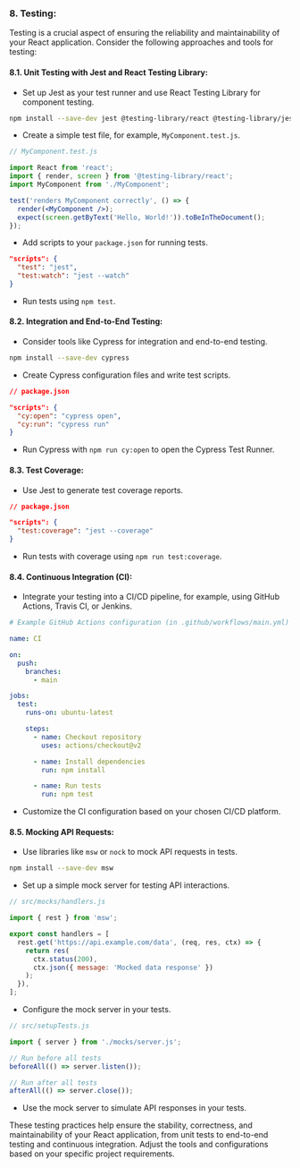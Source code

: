 ### 8. Testing:

Testing is a crucial aspect of ensuring the reliability and maintainability of your React application. Consider the following approaches and tools for testing:

#### 8.1. **Unit Testing with Jest and React Testing Library:**
   - Set up Jest as your test runner and use React Testing Library for component testing.

   ```bash
   npm install --save-dev jest @testing-library/react @testing-library/jest-dom
   ```

   - Create a simple test file, for example, `MyComponent.test.js`.

   ```jsx
   // MyComponent.test.js

   import React from 'react';
   import { render, screen } from '@testing-library/react';
   import MyComponent from './MyComponent';

   test('renders MyComponent correctly', () => {
     render(<MyComponent />);
     expect(screen.getByText('Hello, World!')).toBeInTheDocument();
   });
   ```

   - Add scripts to your `package.json` for running tests.

   ```json
   "scripts": {
     "test": "jest",
     "test:watch": "jest --watch"
   }
   ```

   - Run tests using `npm test`.

#### 8.2. **Integration and End-to-End Testing:**
   - Consider tools like Cypress for integration and end-to-end testing.

   ```bash
   npm install --save-dev cypress
   ```

   - Create Cypress configuration files and write test scripts.

   ```json
   // package.json

   "scripts": {
     "cy:open": "cypress open",
     "cy:run": "cypress run"
   }
   ```

   - Run Cypress with `npm run cy:open` to open the Cypress Test Runner.

#### 8.3. **Test Coverage:**
   - Use Jest to generate test coverage reports.

   ```json
   // package.json

   "scripts": {
     "test:coverage": "jest --coverage"
   }
   ```

   - Run tests with coverage using `npm run test:coverage`.

#### 8.4. **Continuous Integration (CI):**
   - Integrate your testing into a CI/CD pipeline, for example, using GitHub Actions, Travis CI, or Jenkins.

   ```yaml
   # Example GitHub Actions configuration (in .github/workflows/main.yml)

   name: CI

   on:
     push:
       branches:
         - main

   jobs:
     test:
       runs-on: ubuntu-latest

       steps:
         - name: Checkout repository
           uses: actions/checkout@v2

         - name: Install dependencies
           run: npm install

         - name: Run tests
           run: npm test
   ```

   - Customize the CI configuration based on your chosen CI/CD platform.

#### 8.5. **Mocking API Requests:**
   - Use libraries like `msw` or `nock` to mock API requests in tests.

   ```bash
   npm install --save-dev msw
   ```

   - Set up a simple mock server for testing API interactions.

   ```jsx
   // src/mocks/handlers.js

   import { rest } from 'msw';

   export const handlers = [
     rest.get('https://api.example.com/data', (req, res, ctx) => {
       return res(
         ctx.status(200),
         ctx.json({ message: 'Mocked data response' })
       );
     }),
   ];
   ```

   - Configure the mock server in your tests.

   ```jsx
   // src/setupTests.js

   import { server } from './mocks/server.js';

   // Run before all tests
   beforeAll(() => server.listen());

   // Run after all tests
   afterAll(() => server.close());
   ```

   - Use the mock server to simulate API responses in your tests.

These testing practices help ensure the stability, correctness, and maintainability of your React application, from unit tests to end-to-end testing and continuous integration. Adjust the tools and configurations based on your specific project requirements.